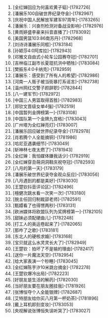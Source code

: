 
1. [全红婵回应为何喜欢黄子韬]-[1782726]
1. [潘展乐100自破世界纪录夺金]-[1782967]
1. [庆祝中国人民解放军建军97周年]-[1783265]
1. [潘展乐：兴奋剂检测对备战没影响]-[1782976]
1. [黄雨婷盛李豪来抖音直播了]-[1783092]
1. [美国男篮103:86南苏丹]-[1782968]
1. [刘诗诗潘展乐同框]-[1783184]
1. [孙颖莎4:0阿库拉]-[1782943]
1. [邓雅文自由式小轮车公园赛夺冠]-[1782701]
1. [吉林临江副市长夏琨抗洪中牺牲]-[1783084]
1. [樊振东4:0卡纳克]-[1782959]
1. [潘展乐：感受到了所有人的希望]-[1782986]
1. [河南一人贩子被当街暴打系谣言]-[1782738]
1. [温州网红交警子颜辞职]-[1782844]
1. [八一建军节]-[1782972]
1. [中国三人男篮取得首胜]-[1782983]
1. [郑钦文晋级女单4强]-[1782519]
1. [中国暂列金牌榜第一]-[1783108]
1. [中国队第一个金牌九宫格]-[1783043]
1. [广州塔为全红婵亮灯]-[1783007]
1. [潘展乐回应破世界纪录夺金]-[1782978]
1. [肖若腾个人全能摘铜]-[1781986]
1. [哈尼亚遇袭细节]-[1783049]
1. [斩神林七夜太燃了]-[1781943]
1. [全红婵：我怕媒体嫌我话少]-[1782919]
1. [全红婵穿丑萌洞洞鞋庆祝夺冠]-[1782593]
1. [八月的第一天]-[1783179]
1. [潘展乐破世界纪录夺金观众反应]-[1783056]
1. [八月遇到的都是美好]-[1783030]
1. [王楚钦抖音评论区]-[1782496]
1. [檀健次跳水看一次笑一次]-[1783180]
1. [脱主任回归制裁邵老师]-[1782591]
1. [甄嬛看了也得愣两秒]-[1783131]
1. [欧洲媒体将欧盟队列为奖牌榜第一]-[1782105]
1. [甜妹必须配硬曲儿]-[1782248]
1. [打工人的奥运卷起来了]-[1782065]
1. [那咋了之歌]-[1783181]
1. [东北人的硬核求婚]-[1783168]
1. [宝贝就这么水灵灵长大了]-[1782949]
1. [王楚钦：拍坏了不是输的理由]-[1782417]
1. [送你一片魔法天空]-[1782954]
1. [给大家表演一个秒睡]-[1783045]
1. [全红婵陈芋汐10米跳台摘金]-[1782278]
1. [王楚钦爆冷出局]-[1782223]
1. [好朋友是生活的解药]-[1782030]
1. [当好朋友要在朋友圈挂我]-[1781926]
1. [张博恒夺个人全能银牌]-[1782687]
1. [艾特朋友给你买八月第一杯奶茶]-[1781896]
1. [戴上耳机即刻变妆]-[1783053]
1. [央视解说张博恒失误听哭了]-[1783027]